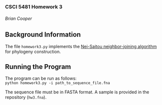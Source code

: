 ### CSCI 5481 Homework 3
###### Brian Cooper

## Background Information
The file `homework3.py` implements the <a href="">Nei-Saitou neighbor-joining algorithm</a> for phylogeny construction.

## Running the Program
The program can be run as follows:<br>
`python homework3.py -i path_to_sequence_file.fna`

The sequence file must be in FASTA format. A sample is provided in the repository (`hw3.fna`).

